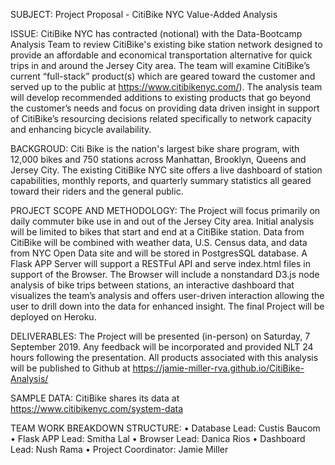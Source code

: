 SUBJECT: Project Proposal - CitiBike NYC Value-Added Analysis 

ISSUE: CitiBike NYC has contracted (notional) with the Data-Bootcamp Analysis Team to review CitiBike's existing bike station network designed to provide an affordable and economical transportation alternative for quick trips in and around the Jersey City area.  The team will examine CitiBike’s current “full-stack” product(s) which are geared toward the customer and served up to the public at https://www.citibikenyc.com/).  The analysis team will develop recommended additions to existing products that go beyond the customer’s needs and focus on providing data driven insight in support of CitiBike’s resourcing decisions related specifically to network capacity and enhancing bicycle availability.

BACKGROUD: Citi Bike is the nation's largest bike share program, with 12,000 bikes and 750 stations across Manhattan, Brooklyn, Queens and Jersey City. The existing CitiBike NYC site offers a live dashboard of station capabilities, monthly reports, and quarterly summary statistics all geared toward their riders and the general public.  




PROJECT SCOPE AND METHODOLOGY: The Project will focus primarily on daily commuter bike use in and out of the Jersey City area.  Initial analysis will be limited to bikes that start and end at a CitiBike station.  Data from CitiBike will be combined with weather data, U.S. Census data, and data from NYC Open Data site and will be stored in PostgresSQL database.  A Flask APP Server will support a RESTFul API and serve index.html files in support of the Browser.  The Browser will include a nonstandard D3.js node analysis of bike trips between stations, an interactive dashboard that visualizes the team’s analysis and offers user-driven interaction allowing the user to drill down into the data for enhanced insight.  The final Project will be deployed on Heroku.
 
DELIVERABLES: The Project will be presented (in-person) on Saturday, 7 September 2019.  Any feedback will be incorporated and provided NLT 24 hours following the presentation. All products associated with this analysis will be published to Github at https://jamie-miller-rva.github.io/CitiBike-Analysis/

SAMPLE DATA: CitiBike shares its data at https://www.citibikenyc.com/system-data

TEAM WORK BREAKDOWN STRUCTURE:
•	Database Lead: Custis Baucom
•	Flask APP Lead: Smitha Lal
•	Browser Lead: Danica Rios
•	Dashboard Lead: Nush Rama
•	Project Coordinator: Jamie Miller

